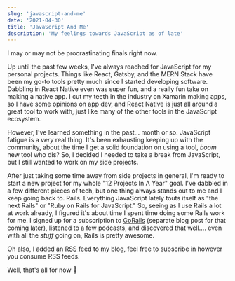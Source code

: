 ```yaml
---
slug: 'javascript-and-me'
date: '2021-04-30'
title: 'JavaScript And Me'
description: 'My feelings towards JavaScript as of late'
---
```


I may or may not be procrastinating finals right now.

Up until the past few weeks, I've always reached for JavaScript for my personal
projects. Things like React, Gatsby, and the MERN Stack have been my go-to tools
pretty much since I started developing software. Dabbling in React Native even
was super fun, and a really fun take on making a native app. I cut my teeth in
the industry on Xamarin making apps, so I have some opinions on app dev, and
React Native is just all around a great tool to work with, just like many of the
other tools in the JavaScript ecosystem.

However, I've learned something in the past... month or so. JavaScript fatigue
is a _very_ real thing. It's been exhausting keeping up with the community,
about the time I get a solid foundation on using a tool, _boom_ new tool who
dis? So, I decided I needed to take a break from JavaScript, but I still wanted
to work on my side projects.

After just taking some time away from side projects in general, I'm ready to
start a new project for my whole "12 Projects In A Year" goal. I've dabbled in a
few different pieces of tech, but one thing always stands out to me and I keep
going back to. Rails. Everything JavaScript lately touts itself as "the next
Rails" or "Ruby on Rails for JavaScript." So, seeing as I use Rails a lot at
work already, I figured it's about time I spent time doing some Rails work for
me. I signed up for a subscription to [GoRails](https://gorails.com/) (separate
blog post for that coming later), listened to a few podcasts, and discovered
that well.... even with all the _stuff_ going on, Rails is pretty awesome.

Oh also, I added an [RSS feed](https://www.ctrlaltdylan.com/rss.xml) to my blog,
feel free to subscribe in however you consume RSS feeds.

Well, that's all for now 👋
